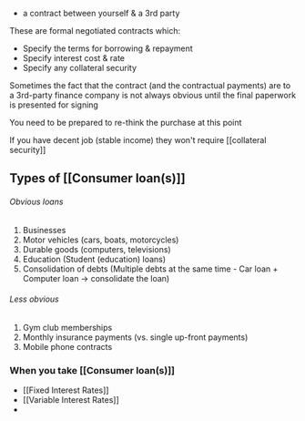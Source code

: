 - a contract between yourself & a 3rd party

These are formal negotiated contracts which:
- Specify the terms for borrowing & repayment
- Specify interest cost & rate
- Specify any collateral security

Sometimes the fact that the contract (and the contractual payments) are to a 3rd-party finance company is not always obvious until the final paperwork is presented for signing

You need to be prepared to re-think the purchase at this point

If you have decent job (stable income) they won't require [[collateral security]]

## Types of [[Consumer loan(s)]]
###### Obvious loans
1. Businesses
2. Motor vehicles (cars, boats, motorcycles)
3. Durable goods (computers, televisions)
4. Education (Student (education) loans)
5. Consolidation of debts (Multiple debts at the same time - Car loan + Computer loan $\rightarrow$ consolidate the loan)
###### Less obvious
1. Gym club memberships
2. Monthly insurance payments (vs. single up-front payments)
3. Mobile phone contracts

### When you take [[Consumer loan(s)]]
- [[Fixed Interest Rates]]
- [[Variable Interest Rates]]
- 